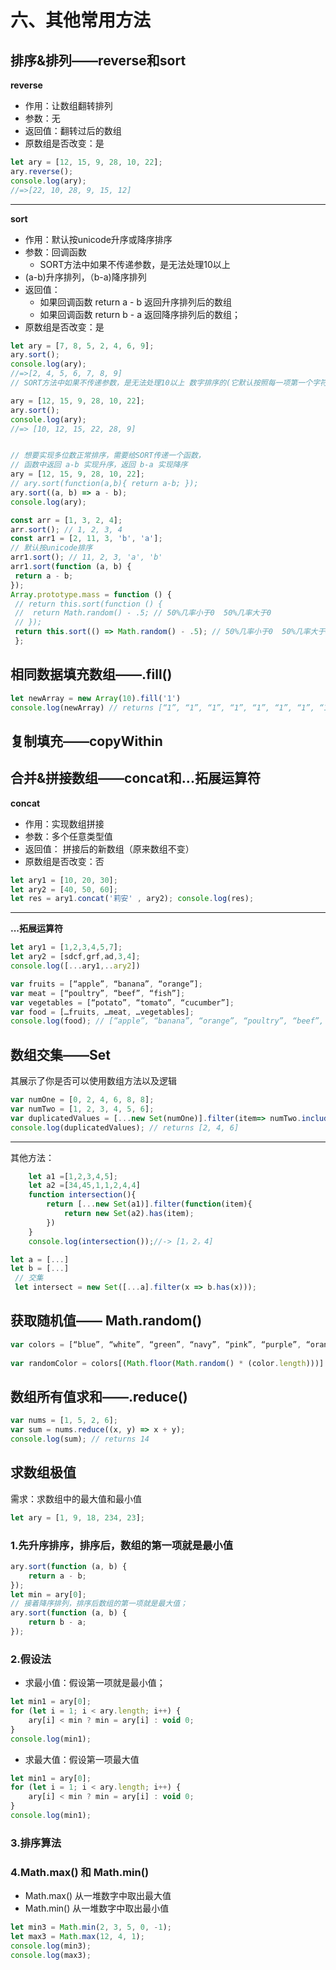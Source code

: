 # 六、其他常用方法
## 排序&排列——reverse和sort
**reverse**
- 作用：让数组翻转排列
- 参数：无
- 返回值：翻转过后的数组
- 原数组是否改变：是
```js
let ary = [12, 15, 9, 28, 10, 22]; 
ary.reverse(); 
console.log(ary); 
//=>[22, 10, 28, 9, 15, 12]
```

---

 **sort**
- 作用：默认按unicode升序或降序排序
- 参数：回调函数
  - SORT方法中如果不传递参数，是无法处理10以上
- (a-b)升序排列，（b-a)降序排列
- 返回值：
  - 如果回调函数 return a - b 返回升序排列后的数组
  - 如果回调函数 return b - a 返回降序排列后的数组；
- 原数组是否改变：是
```js
let ary = [7, 8, 5, 2, 4, 6, 9]; 
ary.sort(); 
console.log(ary); 
//=>[2, 4, 5, 6, 7, 8, 9]
// SORT方法中如果不传递参数，是无法处理10以上 数字排序的(它默认按照每一项第一个字符来排，不是 我们想要的效果) 

ary = [12, 15, 9, 28, 10, 22]; 
ary.sort(); 
console.log(ary); 
//=> [10, 12, 15, 22, 28, 9] 


// 想要实现多位数正常排序，需要给SORT传递一个函数，
// 函数中返回 a-b 实现升序，返回 b-a 实现降序 
ary = [12, 15, 9, 28, 10, 22]; 
// ary.sort(function(a,b){ return a-b; }); 
ary.sort((a, b) => a - b); 
console.log(ary);
```

```js
const arr = [1, 3, 2, 4];
arr.sort(); // 1, 2, 3, 4
const arr1 = [2, 11, 3, 'b', 'a'];
// 默认按unicode排序
arr1.sort(); // 11, 2, 3, 'a', 'b'
arr1.sort(function (a, b) {
 return a - b;
});
Array.prototype.mass = function () {
 // return this.sort(function () {
 //  return Math.random() - .5; // 50%几率小于0  50%几率大于0 
 // });
 return this.sort(() => Math.random() - .5); // 50%几率小于0  50%几率大于0 
 };
```

<!-- ::: 容器
这是一个容器
::: -->



## 相同数据填充数组——.fill()
```js
let newArray = new Array(10).fill('1')  
console.log(newArray) // returns [“1”, “1”, “1”, “1”, “1”, “1”, “1”, “1”, “1”, “1”, “1”]
```

## 复制填充——copyWithin


## 合并&拼接数组——concat和...拓展运算符
**concat**
- 作用：实现数组拼接  
- 参数：多个任意类型值 
- 返回值： 拼接后的新数组（原来数组不变）
- 原数组是否改变：否
```js
let ary1 = [10, 20, 30]; 
let ary2 = [40, 50, 60]; 
let res = ary1.concat('莉安' , ary2); console.log(res);
```
---
**...拓展运算符**
```js
let ary1 = [1,2,3,4,5,7];
let ary2 = [sdcf,grf,ad,3,4];
console.log([...ary1,..ary2])
```

```js
var fruits = [“apple”, “banana”, “orange”];  
var meat = [“poultry”, “beef”, “fish”];  
var vegetables = [“potato”, “tomato”, “cucumber”];  
var food = […fruits, …meat, …vegetables];  
console.log(food); // [“apple”, “banana”, “orange”, “poultry”, “beef”, “fish”, “potato”, “tomato”, “cucumber”]
```

## 数组交集——Set
其展示了你是否可以使用数组方法以及逻辑
```js
var numOne = [0, 2, 4, 6, 8, 8];  
var numTwo = [1, 2, 3, 4, 5, 6];  
var duplicatedValues = [...new Set(numOne)].filter(item=> numTwo.includes(item))  
console.log(duplicatedValues); // returns [2, 4, 6]
```
--- 
其他方法：
```js
    let a1 =[1,2,3,4,5];
    let a2 =[34,45,1,1,2,4,4]
    function intersection(){
        return [...new Set(a1)].filter(function(item){
            return new Set(a2).has(item);
        })
    }
    console.log(intersection());//-> [1，2，4]
```

```js
let a = [...]
let b = [...]
 // 交集
 let intersect = new Set([...a].filter(x => b.has(x)));
```



## 获取随机值—— Math.random()
```js
var colors = [“blue”, “white”, “green”, “navy”, “pink”, “purple”, “orange”, “yellow”, “black”, “brown”];  
  
var randomColor = colors[(Math.floor(Math.random() * (color.length)))]
```


## 数组所有值求和——.reduce()
```js
var nums = [1, 5, 2, 6];  
var sum = nums.reduce((x, y) => x + y);  
console.log(sum); // returns 14
```

## 求数组极值
需求：求数组中的最大值和最小值
```js
let ary = [1, 9, 18, 234, 23];
```

### 1.先升序排序，排序后，数组的第一项就是最小值
```js
ary.sort(function (a, b) {
	return a - b;
});
let min = ary[0];
// 接着降序排列，排序后数组的第一项就是最大值；
ary.sort(function (a, b) {
	return b - a;
});
```

### 2.假设法
- 求最小值：假设第一项就是最小值；
```js
let min1 = ary[0];
for (let i = 1; i < ary.length; i++) {
	ary[i] < min ? min = ary[i] : void 0;
}
console.log(min1);
```

- 求最大值：假设第一项最大值
```js
let min1 = ary[0];
for (let i = 1; i < ary.length; i++) {
	ary[i] < min ? min = ary[i] : void 0;
}
console.log(min1);
```

### 3.排序算法


### 4.Math.max() 和 Math.min()
- Math.max() 从一堆数字中取出最大值
- Math.min() 从一堆数字中取出最小值
```js
let min3 = Math.min(2, 3, 5, 0, -1);
let max3 = Math.max(12, 4, 1);
console.log(min3);
console.log(max3);
```